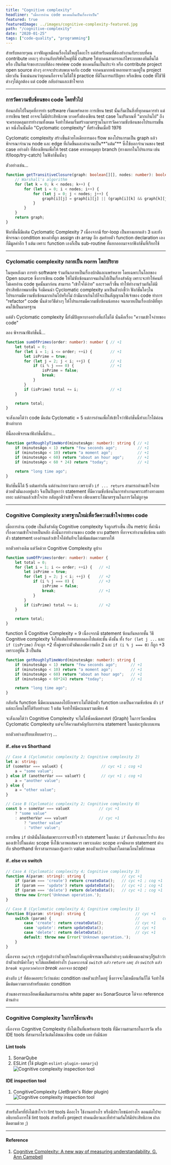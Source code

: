 ```yaml
---
title: "Cognitive complexity"  
headliner: "เมื่อการอ่าน code ของคนอื่นเป็นเรื่องจำเป็น"  
featured: true  
featuredImage: ../images/cognitive-complexity-featured.jpg 
path: "/cognitive-complexity"  
date: "2020-01-25"  
tags: ["code-quality", "programming"]
---
```


สำหรับหลายๆคน อาจฟังดูเหมือนเรื่องไม่ใหญ่โตอะไร 
แต่สำหรับคนที่ต้องทำงานกับระบบที่คน contribute เยอะๆ
ทำงานกับบริษัทใหญ่ที่มี culture ให้ทุกคนสามารถแก้ไขระบบของทีมอื่นได้
หรือ เป็นทีมเจ้าของระบบที่ต้อง review code ของคนอื่นเป็นประจำ
หรือ contribute project open source ต่างๆ
อาจจะประสบพบเจอกับ code จากคนมากหน้าหลายตารวมอยู่ใน project เดียวกัน
ซึ่งแน่นอนว่าทุกคนก็อาจจะไม่ได้ใช้ practice ที่ดีในการแก้ปัญหา
หรือเขียน code ที่ใช้วิธีต่างๆได้ถูกต้อง แต่ code กลับอ่านและเข้าใจยาก

---

### การวัดความซับซ้อนของ code โดยทั่วไป

ย้อนกลับไปในยุคที่การทำ software เริ่มแพร่หลาย การเขียน test นั้นเริ่มเป็นสิ่งที่ทุกคนควรทำ
แต่การเขียน test อาจจะไม่มีประสิทธิภาพ
บางครั้งต้องเขียน test case ในปริมาณที่ "มากเกินไป" ถึงจะครอบคลุมการทำงานทั้งหมด
จึงทำให้คนเริ่มสร้างมาตรฐานในการวัดความซับซ้อนของโปรแกรมขึ้นมา
หนึ่งในนั้นคือ "Cyclomatic complexity" ที่สร้างขึ้นเมื่อปี 1976

Cyclomatic complexity สร้างขึ้นด้วยไอเดียการมอง flow ของโปรแกรมเป็น graph
แล้วพิจารณาจำนวน node และ edge ที่เกิดขึ้นและคำนวนเป็น**"แต้ม"** ซึ่งใช้บอกจำนวนของ test case อย่างต่ำ
ที่ต้องเขียนเพื่อให้ test case ครอบคลุมทุก branch (ทางแยกในโปรแกรม เช่น if/loop/try-catch) ในฟังก์ชั่นนั้นๆ

ตัวอย่างเช่น...

```typescript
function getTransitiveClosure(graph: boolean[][], nodes: number): boolean[][] { // +1
	// Warshall's algorithm
	for (let k = 0; k < nodes; k++) {                                           // +1
		for (let i = 0; i < nodes; i++) {                                       // +1
			for (let j = 0; j < nodes; j++) {                                   // +1
				graph[i][j] = graph[i][j] || (graph[i][k] && graph[k][j]);      // +3
			}
		}
	}	
	return graph;
}
```

ฟังก์ชั่นนี้มีแต้ม Cyclomatic Complexity 7 เนื่องจากมี for-loop เป็นทางแยกแล้ว 3
และยังพิจารณา condition ของค่าที่ถูก assign เข้า array อีก
สุดท้ายตัว function declaration เองก็มีมูลค่าอีก 1 แต้ม
เพราะ function เองก็เป็น sub-routine ที่แยกออกมาจากฟังก์ชั่นที่เรียกใช้

---

### Cyclomatic complexity กลายเป็น norm โดยปริยาย

ในยุคหลังมา การทำ software ร่วมกันกลายเป็นเรื่องปกติและแพร่หลาย โดยเฉพาะในโลกของ Open source
ซึ่งการเขียน code ให้ไม่ซับซ้อนมากจนเกินไปเป็นเรื่องสำคัญ เพราะจะทำให้คนที่ไม่เคยอ่าน code ชุดนั้นมาก่อน
สามารถ "เข้าใจได้ง่าย" และรวดเร็วขึ้น ทำให้ทำงานร่วมกันได้มีประสิทธิภาพมากขึ้น จึงมีคนนำ Cyclomatic complexity
มาเป็นตัวบ่งชี้ว่า ฟังก์ชั่นใดๆในโปรแกรมมีความซับซ้อนมากเกินไปหรือไม่ 
ถ้ามีมากเกินไปก็จะเป็นสัญญาณให้เจ้าของ code ทำการ "refactor" code นั้นด้วยวิธีต่างๆ
ให้โปรแกรมมีความซับซ้อนน้อยลง จนกลายเป็นเรื่องปกติที่ทุกคนใช้เป็นมาตรฐาน

แต่ตัว Cyclomatic complexity นี้ยังมีปัญหาบางอย่างที่แก้ไม่ได้
นั่นคือเรื่อง "ความเข้าใจง่ายของ code"

ลอง พิจารณาฟังก์ชั่นนี้...

```typescript
function sumOfPrimes(order: number): number { // +1
    let total = 0;
    for (let i = 1; i <= order; ++i) {        // +1
        let isPrime = true;
        for (let j = 2; j < i; ++j) {         // +1
            if (i % j === 0) {                // +1
                isPrime = false;
                break;
            }
        }
        if (isPrime) total += i;              // +1
    }

    return total;
}
```

จะสังเกตได้ว่า code มีแต้ม Cyclomatic = 5
แต่การอ่านเพื่อให้เข้าใจว่าฟังก์ชั่นนี้ทำอะไรได้ค่อนข้างลำบาก

ทีนี้ลองพิจารณาฟังก์ชั่นนี้บ้าง...
 
```typescript
function getRoughlyTimeWord(minutesAgo: number): string { // +1
    if (minutesAgo < 1) return "few seconds ago";         // +1
    if (minutesAgo < 10) return "a moment ago";           // +1
    if (minutesAgo < 60) return "about an hour ago";      // +1
    if (minutesAgo < 60 * 24) return "today";             // +1

    return "long time ago";
}
```

ฟังก์ชั่นนี้ได้ 5 แต้มเท่ากัน แต่อ่านง่ายกว่ามาก เพราะตัว `if ... return` สามารถอ่านเข้าใจง่ายด้วยตัวมันเองอยู่แล้ว
จึงเป็นปัญหาว่า statement ที่มีความซับซ้อนในการทำงานเพราะสร้างทางแยกเยอะ แต่อ่านแล้วเข้าใจง่าย
กลับถูกตีว่าเข้าใจยาก เพียงเพราะใช้มาตรฐานในการวัดไม่ถูกจุด

---

### Cognitive Complexity มาตรฐานใหม่เพื่อวัดความเข้าใจง่ายของ code
เมื่อการอ่าน code เป็นสิ่งสำคัญ Cognitive complexity จึงถูกสร้างขึ้น 
เป็น metric ที่คำนึงเรื่องความเข้าใจง่ายเป็นหลัก
ดังนั้นการทำงานของ code บาง pattern ที่อาจจะทำงานซับซ้อน
แต่ถ้าตัว statement เองอ่านแล้วเข้าใจได้ทันทีจะไม่เพิ่มแต้มความยากให้

ยกตัวอย่างเดิม แต่วัดด้วย Cognitive Complexity ดูบ้าง

```typescript
function sumOfPrimes(order: number): number {
    let total = 0;
    for (let i = 1; i <= order; ++i) {   // +1
        let isPrime = true;
        for (let j = 2; j < i; ++j) {    // +2
            if (i % j === 0) {           // +3
                isPrime = false;
                break;                   // +1
            }
        }
        if (isPrime) total += i;         // +2
    }

    return total;
}
```

function นี้ Cognitive Complexity = 9 เนื่องจากมี statement ซ้อนกันหลายชั้น วิธี Cognitive complexity จึงให้แต้มโทษทบยอดลงไปแต่ละชั้น
ดังนั้น ทั้ง `for (let j ...` และ `if (isPrime)` ก็จะถูก +2 ทั้งคู่เพราะตัวมันเองมีความลึก 2
และ `if (i % j === 0)` ก็ถูก +3 เพราะอยู่ชั้น 3 เป็นต้น 

```typescript
function getRoughlyTimeWord(minutesAgo: number): string {
    if (minutesAgo < 1) return "few seconds ago";      // +1
    if (minutesAgo < 10) return "a moment ago";        // +1
    if (minutesAgo < 60) return "about an hour ago";   // +1
    if (minutesAgo < 60*24) return "today";            // +1

    return "long time ago";
}
```

กลับกัน function นี้มีคะแนนลดลงไปอีกเพราะไม่ได้นับตัว function เองเป็นความซับซ้อน
ตัว `if` แต่ละเงื่อนไขก็ได้รับอย่างละ 1 แต้ม จึงทำให้มีคะแนนรวมเพียง 4

จะสังเกตได้ว่า Cognitive Complexity จะไม่ได้พึ่งคณิตศาสตร์ (Graph) ในการวัดเหมือน Cyclomatic Complexity
แต่จะให้ความสำคัญกับการอ่าน statement ในแต่ละรูปแบบแทน

ยกตัวอย่างเปรียบเทียบคร่าวๆ ...

#### if..else vs Shorthand
```typescript
// Case A (Cyclomatic complexity 2; Cognitive complexity 2)
let a: string;
if (someVar === valueX) {                 // cyc +1 ; cog +1
    a = "some value";
} else if (anotherVar === valueY) {       // cyc +1 ; cog +1
    a = "another value";
} else {
    a = "other value";
}

// Case B (Cyclomatic complexity 2; Cognitive complexity 0)
const b = someVar === valueX             // cyc +1
    ? "some value"
    : anotherVar === valueY              // cyc +1
        ? "another value"
        : "other value";
```
การเขียน `if` ปกตินั้นได้แต้มเพราะการจะเข้่าใจว่า statement ในแต่ละ `if` นั้นทำงานอะไรบ้่าง
ต้องมองเข้าไปในแต่ละ scope ซึ่งใช้เวลาพอสมควร เพราะแต่ละ scope อาจมีหลาย statement
ต่างกับ shorthand ที่เราสามารถมองรู้เลยว่า value ของตัวแปรจะเป็นค่าใดตามเงื่อนไขที่กำหนด

#### if..else vs switch
```typescript
// Case A (Cyclomatic complexity 4; Cognitive complexity 3)
function A(param: string): string {                // cyc +1
    if (param === 'create') return createData();   // cyc +1 ; cog +1
    if (param === 'update') return updateData();   // cyc +1 ; cog +1
    if (param === 'delete') return deleteData();   // cyc +1 ; cog +1
    throw new Error('Unknown operation.');
}

// Case B (Cyclomatic complexity 4; Cognitive complexity 1)
function B(param: string): string {                      // cyc +1
    switch (param) {                                     //          cog +1
        case 'create': return createData();              // cyc +1
        case 'update': return updateData();              // cyc +1
        case 'delete': return deleteData();              // cyc +1
        default: throw new Error('Unknown operation.');
    }
}
```
เนื่องจาก `switch` เรารู้อยู่แล้วว่าตัวแปรไหนกำลังถูกพิจารณาเป็นค่าต่างๆ
แค่เพียงมองผ่านๆก็รู้แล้วว่า ถ้าตัวแปรมีค่าใดๆ จะได้ผลลัพธ์อย่างไร
_(เฉพาะกรณี `switch` แล้ว `return` เลย; ถ้า `switch` แล้ว `break` จะถูกบวกค่าการ break ออกจาก scope)_

ต่างกับ `if` ที่ต้องคอยระวังว่าแต่ละ condition เชคตัวแปรใดอยู่ ซึ่งอาจจะไม่เหมือนกันก็ได้
จึงทำให้มีแต้มความยากสำหรับแต่ละ condition

ส่วนของรายละเอียดเพิ่มเติมสามารถอ่าน white paper ของ SonarSource ได้จาก reference ด้านล่าง

---

### Cognitive Complexity ในการใช้งานจริง
เนื่องจาก Cognitive Complexity ยังไม่เป็นที่แพร่หลาย tools ที่มีความสามารถในการวัด
หรือ IDE tools ที่สามารถโชว์แต้มได้ขณะเขียน code เลย ยังมีน้อย

#### Lint tools
1. SonarQube
2. ESLint (ใช้ plugin `eslint-plugin-sonarjs`)
![Cognitive complexity inspection tool](../images/cognitive-complexity-lint_ide.png)

#### IDE inspection tool
1. CongitiveComplexity (JetBrain's Rider plugin)
![Cognitive complexity inspection tool](../images/cognitive-complexity-ide-tool.png)

---

สำหรับใครที่ยังไม่เข้าใจว่า lint tools คืออะไร ใช้งานอย่างไร หรือมีประโยชน์อย่างไร
ตอนต่อไปจะอธิบายถึงการใช้ lint tools สำหรับทั้ง project ทำคนเดียวและที่ทำร่วมกันให้มีประสิทธิภาพ
ฝากติดตามด้วย ;)

---

#### Reference
1. [Cognitive Complexity: A new way of measuring understandability, G. Ann Campbell](https://www.sonarsource.com/docs/CognitiveComplexity.pdf)